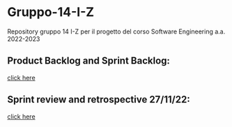 # Gruppo-14-I-Z
Repository gruppo 14 I-Z per il progetto del corso Software Engineering a.a. 2022-2023

## Product Backlog and Sprint Backlog:
[click here](https://docs.google.com/spreadsheets/d/11ZBcAtNRSjyP-nNcc7zK4zQXnO_cEc4_2x5hiZ_xE7A/edit?usp=sharing)

## Sprint review and retrospective 27/11/22:
[click here](https://unisalerno-my.sharepoint.com/:w:/g/personal/a_zito32_studenti_unisa_it/ER2sjD77imFJrLFcjiQIkScBHf0pKwj1tfsoeM2kJZMJcw?e=mwXMj3)
